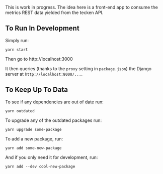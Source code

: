 This is work in progress. The idea here is a front-end app to consume
the metrics REST data yielded from the tecken API.

## To Run In Development

Simply run:

    yarn start

Then go to http://localhost:3000

It then queries (thanks to the `proxy` setting in `package.json`) the
Django server at `http://localhost:8000/...`.


## To Keep Up To Data

To see if any dependencies are out of date run:

    yarn outdated

To upgrade any of the outdated packages run:

    yarn upgrade some-package

To add a new package, run:

    yarn add some-new-package

And if you only need it for development, run:

    yarn add --dev cool-new-package
